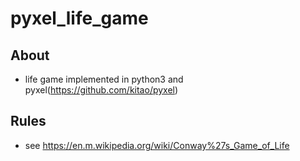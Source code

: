 # pyxel_life_game

## About

- life game implemented in python3 and pyxel(https://github.com/kitao/pyxel)

## Rules

- see https://en.m.wikipedia.org/wiki/Conway%27s_Game_of_Life
